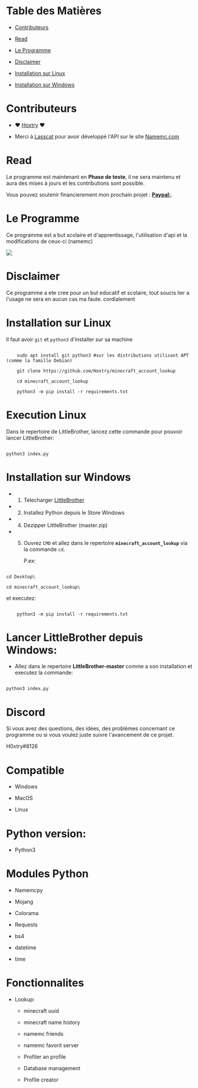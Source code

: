 Table des Matières
=


* [Contributeurs](#Contributeurs)

* [Read](#Read)

* [Le Programme](#Le-Programme)

* [Disclaimer](#Disclaimer)

* [Installation sur Linux](#Installation-sur-Linux)

* [Installation sur Windows](#Installation-sur-Windows)




Contributeurs
=

 * ❤️ [Hoxtry](https://github.com/Hoxtry) ❤

 * Merci à [Lasscat](https://github.com/lasscat) pour avoir développé l'API sur le site [Namemc.com](https://namemc.com)



Read
=

Le programme est maintenant en **Phase de teste**, il ne sera maintenu et aura des mises à jours et les contributions sont possible.

Vous pouvez soutenir financierement mon prochain projet : [**Paypal:**](https://www.paypal.com/paypalme/Hoxtry).



Le Programme
=



Ce programme est a but scolaire et d'apprentissage, l'utilisation d'api et la modifications de ceux-ci (namemc) 



![](https://media.discordapp.net/attachments/766730827500617790/849611337654861824/Capture_decran_2021-06-02_a_13.29.51.png?width=1834&height=1062)



Disclaimer
=

Ce programme a ete cree pour un but educatif et scolaire, tout soucis lier a l'usage ne sera en aucun cas ma faute. cordialement





Installation sur Linux
=

Il faut avoir `git` et `python3` d'installer sur sa machine

```

    sudo apt install git python3 #sur les distributions utilisant APT (comme la famille Debian)

    git clone https://github.com/Hoxtry/minecraft_account_lookup

    cd minecraft_account_lookup

    python3 -m pip install -r requirements.txt

```    



Execution Linux
=

Dans le repertoire de LittleBrother, lancez cette commande pour pouvoir lancer LittleBrother:

```

python3 index.py

```



Installation sur Windows
=

- 1. Telecharger [LittleBrother](https://github.com/Hoxtry/minecraft_account_lookup/archive/refs/heads/main.zip)

- 2. Installez Python depuis le Store Windows

- 4. Dezipper LittleBrother (master.zip)

- 5. Ouvrez `CMD` et allez dans le repertoire **`minecraft_account_lookup`** via la commande `cd`.

     P.ex: 

```

cd Desktop\

cd minecraft_account_lookup\

``` 

et executez:

```

    python3 -m pip install -r requirements.txt

```



Lancer LittleBrother depuis Windows:
=

- Allez dans le repertoire **LittleBrother-master** comme a son installation et executez la commande: 

```

python3 index.py

```



Discord
=

Si vous avez des questions, des idées, des problèmes concernant ce programme ou si vous voulez juste suivre l'avancement de ce projet.

H0xtry#8126

Compatible
=

- Windows

- MacOS

- Linux



Python version:
=

- Python3



Modules Python
=

- Namemcpy

- Mojang

- Colorama

- Requests
 
- bs4

- datetime

- time 



Fonctionnalites
=

 - Lookup:

	- minecraft uuid

	- minecraft name history 

	- namemc friends

	- namemc favorit server

	- Profiler an profile

	- Database management

	- Profile creator

